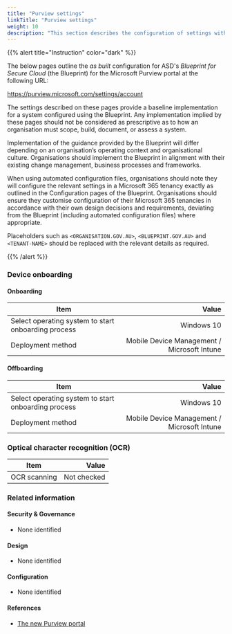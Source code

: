 ```yaml
---
title: "Purview settings"
linkTitle: "Purview settings"
weight: 10
description: "This section describes the configuration of settings within Microsoft Purview associated with systems built according to the guidance provided by ASD's Blueprint for Secure Cloud."
---
```


{{% alert title="Instruction" color="dark" %}}

The below pages outline the *as built* configuration for ASD's *Blueprint for Secure Cloud* (the Blueprint) for the Microsoft Purview portal at the following URL:

<https://purview.microsoft.com/settings/account>

The settings described on these pages provide a baseline implementation for a system configured using the Blueprint. Any implementation implied by these pages should not be considered as prescriptive as to how an organisation must scope, build, document, or assess a system.

Implementation of the guidance provided by the Blueprint will differ depending on an organisation’s operating context and organisational culture. Organisations should implement the Blueprint in alignment with their existing change management, business processes and frameworks.

When using automated configuration files, organisations should note they will configure the relevant settings in a Microsoft 365 tenancy exactly as outlined in the Configuration pages of the Blueprint. Organisations should ensure they customise configuration of their Microsoft 365 tenancies in accordance with their own design decisions and requirements, deviating from the Blueprint (including automated configuration files) where appropriate.

Placeholders such as `<ORGANISATION.GOV.AU>`, `<BLUEPRINT.GOV.AU>` and `<TENANT-NAME>` should be replaced with the relevant details as required.

{{% /alert %}}

### Device onboarding

#### Onboarding

| Item                                                |                                       Value |
| --------------------------------------------------- | ------------------------------------------: |
| Select operating system to start onboarding process |                                  Windows 10 |
| Deployment method                                   | Mobile Device Management / Microsoft Intune |

#### Offboarding

| Item                                                |                                       Value |
| --------------------------------------------------- | ------------------------------------------: |
| Select operating system to start onboarding process |                                  Windows 10 |
| Deployment method                                   | Mobile Device Management / Microsoft Intune |

### Optical character recognition (OCR)

| Item         |       Value |
| ------------ | ----------: |
| OCR scanning | Not checked |

### Related information

#### Security & Governance

- None identified
  
#### Design

- None identified
  
#### Configuration

- None identified

#### References

- [The new Purview portal](https://learn.microsoft.com/en-au/purview/purview-portal)
